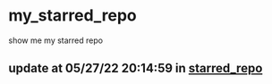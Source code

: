 # my_starred_repo
show me my starred repo

update at 05/27/22 20:14:59 in [starred_repo](./index.html)
---

